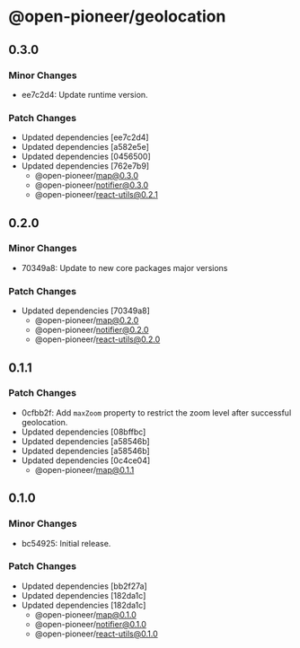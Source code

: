# @open-pioneer/geolocation

## 0.3.0

### Minor Changes

-   ee7c2d4: Update runtime version.

### Patch Changes

-   Updated dependencies [ee7c2d4]
-   Updated dependencies [a582e5e]
-   Updated dependencies [0456500]
-   Updated dependencies [762e7b9]
    -   @open-pioneer/map@0.3.0
    -   @open-pioneer/notifier@0.3.0
    -   @open-pioneer/react-utils@0.2.1

## 0.2.0

### Minor Changes

-   70349a8: Update to new core packages major versions

### Patch Changes

-   Updated dependencies [70349a8]
    -   @open-pioneer/map@0.2.0
    -   @open-pioneer/notifier@0.2.0
    -   @open-pioneer/react-utils@0.2.0

## 0.1.1

### Patch Changes

-   0cfbb2f: Add `maxZoom` property to restrict the zoom level after successful geolocation.
-   Updated dependencies [08bffbc]
-   Updated dependencies [a58546b]
-   Updated dependencies [a58546b]
-   Updated dependencies [0c4ce04]
    -   @open-pioneer/map@0.1.1

## 0.1.0

### Minor Changes

-   bc54925: Initial release.

### Patch Changes

-   Updated dependencies [bb2f27a]
-   Updated dependencies [182da1c]
-   Updated dependencies [182da1c]
    -   @open-pioneer/map@0.1.0
    -   @open-pioneer/notifier@0.1.0
    -   @open-pioneer/react-utils@0.1.0
